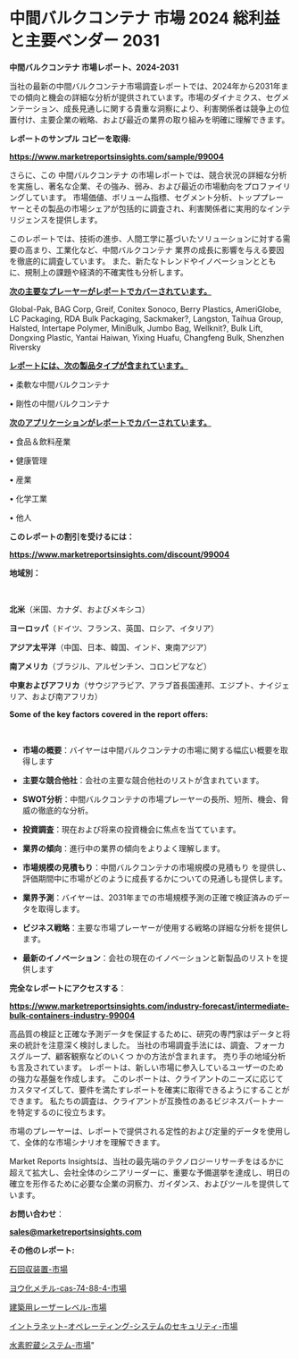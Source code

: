 # 中間バルクコンテナ 市場 2024 総利益と主要ベンダー 2031

<strong>中間バルクコンテナ 市場レポート、2024-2031</strong>

当社の最新の中間バルクコンテナ市場調査レポートでは、2024年から2031年までの傾向と機会の詳細な分析が提供されています。市場のダイナミクス、セグメンテーション、成長見通しに関する貴重な洞察により、利害関係者は競争上の位置付け、主要企業の戦略、および最近の業界の取り組みを明確に理解できます。



<strong>レポートのサンプル コピーを取得:</strong> <a href=https://www.marketreportsinsights.com/sample/99004>

<strong><u>https://www.marketreportsinsights.com/sample/99004</u></strong></a>

さらに、この 中間バルクコンテナ の市場レポートでは、競合状況の詳細な分析を実施し、著名な企業、その強み、弱み、および最近の市場動向をプロファイリングしています。 市場価値、ボリューム指標、セグメント分析、トッププレーヤーとその製品の市場シェアが包括的に調査され、利害関係者に実用的なインテリジェンスを提供します。

このレポートでは、技術の進歩、人間工学に基づいたソリューションに対する需要の高まり、工業化など、中間バルクコンテナ 業界の成長に影響を与える要因を徹底的に調査しています。 また、新たなトレンドやイノベーションとともに、規制上の課題や経済的不確実性も分析します。



<strong><u>次の主要なプレーヤーがレポートでカバーされています。</u></strong>

Global-Pak, BAG Corp, Greif, Conitex Sonoco, Berry Plastics, AmeriGlobe, LC Packaging, RDA Bulk Packaging, Sackmaker?, Langston, Taihua Group, Halsted, Intertape Polymer, MiniBulk, Jumbo Bag, Wellknit?, Bulk Lift, Dongxing Plastic, Yantai Haiwan, Yixing Huafu, Changfeng Bulk, Shenzhen Riversky



<strong><u><b>レポートには、次の製品タイプが含まれています。</b></u></strong>

• 柔軟な中間バルクコンテナ

• 剛性の中間バルクコンテナ



<strong><u><b>次のアプリケーションがレポートでカバーされています。</b></u></strong>

• 食品＆飲料産業

• 健康管理

• 産業

• 化学工業

• 他人



<strong><b>このレポートの割引を受けるには：</b></strong>

<a href=https://www.marketreportsinsights.com/discount/99004>

<strong><u>https://www.marketreportsinsights.com/discount/99004</u></strong></a>



<strong>地域別：</strong>

<strong> </strong>



<strong>北米</strong>（米国、カナダ、およびメキシコ）



<strong>ヨーロッパ</strong>（ドイツ、フランス、英国、ロシア、イタリア）



<strong>アジア太平洋</strong>（中国、日本、韓国、インド、東南アジア）



<strong>南アメリカ</strong>（ブラジル、アルゼンチン、コロンビアなど）



<strong>中東およびアフリカ</strong>（サウジアラビア、アラブ首長国連邦、エジプト、ナイジェリア、および南アフリカ）



<strong>Some of the key factors covered in the report offers:</strong>

<strong> </strong>
<ul>
  <li>

<strong>市場の概要</strong>：バイヤーは中間バルクコンテナの市場に関する幅広い概要を取得します</li>
  <li>

<strong>主要な競合他社</strong>：会社の主要な競合他社のリストが含まれています。</li>
  <li>

<strong>SWOT分析</strong>：中間バルクコンテナの市場プレーヤーの長所、短所、機会、脅威の徹底的な分析。</li>
  <li>

<strong>投資調査</strong>：現在および将来の投資機会に焦点を当てています。</li>
  <li>

<strong>業界の傾向</strong>：進行中の業界の傾向をよりよく理解します。</li>
  <li>

<strong>市場規模の見積もり</strong>：中間バルクコンテナの市場規模の見積もり を提供し、評価期間中に市場がどのように成長するかについての見通しも提供します。</li>
  <li>

<strong>業界予測</strong>：バイヤーは、2031年までの市場規模予測の正確で検証済みのデータを取得します。</li>
  <li>

<strong>ビジネス戦略</strong>：主要な市場プレーヤーが使用する戦略の詳細な分析を提供します。</li>
  <li>

<strong>最新のイノベーション</strong>：会社の現在のイノベーションと新製品のリストを提供します</li>
</ul>


<strong>完全なレポートにアクセスする</strong>：

<a href=https://www.marketreportsinsights.com/industry-forecast/intermediate-bulk-containers-industry-99004>

<strong><u>https://www.marketreportsinsights.com/industry-forecast/intermediate-bulk-containers-industry-99004</u></strong></a>

高品質の検証と正確な予測データを保証するために、研究の専門家はデータと将来の統計を注意深く検討しました。 当社の市場調査手法には、調査、フォーカスグループ、顧客観察などのいくつ かの方法が含まれます。 売り手の地域分析も言及されています。 レポートは、新しい市場に参入しているユーザーのための強力な基盤を作成します。 このレポートは、クライアントのニーズに応じてカスタマイズして、要件を満たすレポートを確実に取得できるようにすることができます。 私たちの調査は、クライアントが互換性のあるビジネスパートナーを特定するのに役立ちます。

市場のプレーヤーは、レポートで提供される定性的および定量的データを使用して、全体的な市場シナリオを理解できます。

Market Reports Insightsは、当社の最先端のテクノロジーリサーチをはるかに超えて拡大し、会社全体のシニアリーダーに、重要な予備選挙を達成し、明日の確立を形作るために必要な企業の洞察力、ガイダンス、およびツールを提供しています。



<strong><b>お問い合わせ</b></strong>：

<a href=mailto:sales@marketreportsinsights.com>

<strong><u>sales@marketreportsinsights.com</u></strong></a>



<strong>その他のレポート:</strong>

<a href=https://www.linkedin.com/pulse/石回収装置-市場-2023-swot-分析と成長率-2030-pr-news-hub-dov0f/>石回収装置-市場</a>

<a href=https://www.linkedin.com/pulse/ヨウ化メチル-cas-74-88-4-市場-2023-年のダイナミクスとビジネストレンド-eadof/>ヨウ化メチル-cas-74-88-4-市場</a>

<a href=https://www.linkedin.com/pulse/建築用レーザーレベル-市場-2023-swot-分析と最新イノベーション-2030-mla1f/>建築用レーザーレベル-市場</a>

<a href=https://www.linkedin.com/pulse/イントラネット-オペレーティング-システムのセキュリティ-市場-2023-ul89f/>イントラネット-オペレーティング-システムのセキュリティ-市場</a>

<a href=https://www.linkedin.com/pulse/水素貯蔵システム-市場-2023-年のダイナミクスとビジネストレンド-2030-tabkf/>水素貯蔵システム-市場</a>"
  
